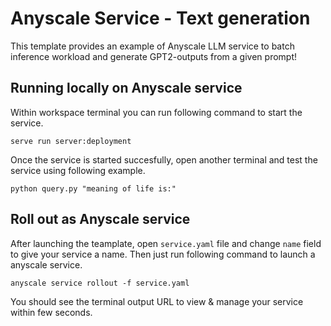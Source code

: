 # Anyscale Service - Text generation

This template provides an example of Anyscale LLM service to  batch inference workload and generate GPT2-outputs from a given prompt!

## Running locally on Anyscale service

Within workspace terminal you can run following command to start the service.

`serve run server:deployment`

Once the service is started succesfully, open another terminal and test the service using following example.

`python query.py "meaning of life is:"`

## Roll out as Anyscale service
After launching the teamplate, open `service.yaml` file and change `name` field to give your service a name. Then just run following command to launch a anyscale service.

`anyscale service rollout -f service.yaml`

You should see the terminal output URL to view & manage your service within few seconds. 
